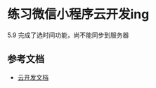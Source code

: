 # 练习微信小程序云开发ing
5.9 完成了选时间功能，尚不能同步到服务器

## 参考文档

- [云开发文档](https://developers.weixin.qq.com/miniprogram/dev/wxcloud/basis/getting-started.html)

